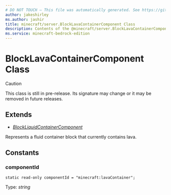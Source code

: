 ```yaml
---
# DO NOT TOUCH — This file was automatically generated. See https://github.com/mojang/minecraftapidocsgenerator to modify descriptions, examples, etc.
author: jakeshirley
ms.author: jashir
title: minecraft/server.BlockLavaContainerComponent Class
description: Contents of the @minecraft/server.BlockLavaContainerComponent class.
ms.service: minecraft-bedrock-edition
---
```

# BlockLavaContainerComponent Class

> [!CAUTION]
> This class is still in pre-release.  Its signature may change or it may be removed in future releases.

## Extends
- [*BlockLiquidContainerComponent*](BlockLiquidContainerComponent.md)

Represents a fluid container block that currently contains lava.

## Constants

### **componentId**
`static read-only componentId = "minecraft:lavaContainer";`

Type: *string*
